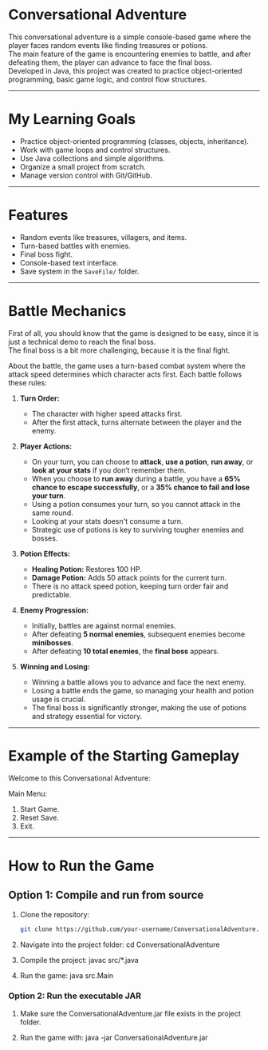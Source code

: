 # Conversational Adventure
This conversational adventure is a simple console-based game where the player faces random events like finding treasures or potions.  
The main feature of the game is encountering enemies to battle, and after defeating them, the player can advance to face the final boss.  
Developed in Java, this project was created to practice object-oriented programming, basic game logic, and control flow structures.

---

# My Learning Goals
- Practice object-oriented programming (classes, objects, inheritance).
- Work with game loops and control structures.
- Use Java collections and simple algorithms.
- Organize a small project from scratch.
- Manage version control with Git/GitHub.

---

# Features
- Random events like treasures, villagers, and items.
- Turn-based battles with enemies.
- Final boss fight.
- Console-based text interface.
- Save system in the `SaveFile/` folder.

---

# Battle Mechanics
First of all, you should know that the game is designed to be easy, since it is just a technical demo to reach the final boss.  
The final boss is a bit more challenging, because it is the final fight.

About the battle, the game uses a turn-based combat system where the attack speed determines which character acts first. Each battle follows these rules:

1. **Turn Order:**  
   - The character with higher speed attacks first.  
   - After the first attack, turns alternate between the player and the enemy.

2. **Player Actions:**  
   - On your turn, you can choose to **attack**, **use a potion**, **run away**, or **look at your stats** if you don’t remember them.
   - When you choose to **run away** during a battle, you have a **65% chance to escape successfully**, or a **35% chance to fail and lose your turn**.
   - Using a potion consumes your turn, so you cannot attack in the same round.  
   - Looking at your stats doesn't consume a turn.
   - Strategic use of potions is key to surviving tougher enemies and bosses.

3. **Potion Effects:**  
   - **Healing Potion:** Restores 100 HP.  
   - **Damage Potion:** Adds 50 attack points for the current turn.  
   - There is no attack speed potion, keeping turn order fair and predictable.

4. **Enemy Progression:**  
   - Initially, battles are against normal enemies.  
   - After defeating **5 normal enemies**, subsequent enemies become **minibosses**.  
   - After defeating **10 total enemies**, the **final boss** appears.  

5. **Winning and Losing:**  
   - Winning a battle allows you to advance and face the next enemy.  
   - Losing a battle ends the game, so managing your health and potion usage is crucial.  
   - The final boss is significantly stronger, making the use of potions and strategy essential for victory.

---

# Example of the Starting Gameplay
Welcome to this Conversational Adventure:

Main Menu:    

1. Start Game.
2. Reset Save.
3. Exit.

---

# How to Run the Game
## Option 1: Compile and run from source
1. Clone the repository:
   ```bash
   git clone https://github.com/your-username/ConversationalAdventure.git

2. Navigate into the project folder:
    cd ConversationalAdventure

3. Compile the project:
    javac src/*.java

4. Run the game:
    java src.Main

### Option 2: Run the executable JAR
1. Make sure the ConversationalAdventure.jar file exists in the project folder.

2. Run the game with:
    java -jar ConversationalAdventure.jar